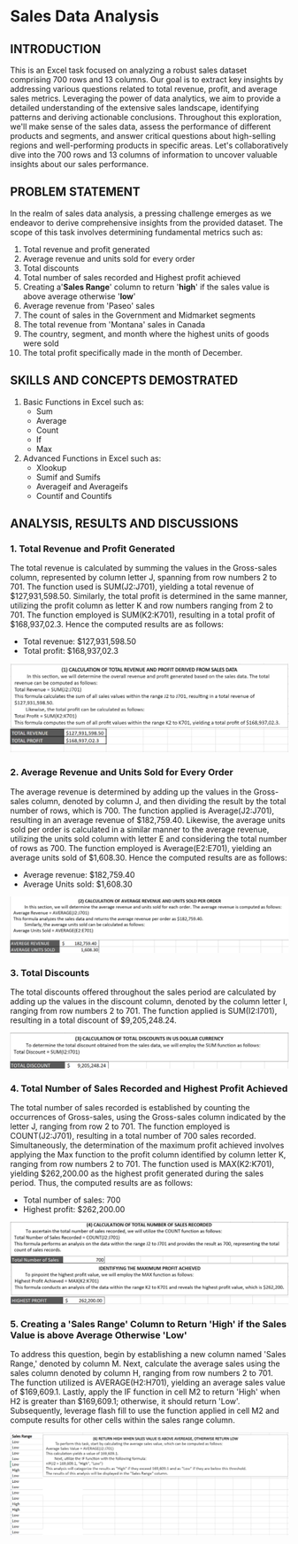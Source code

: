 # Sales Data Analysis

## INTRODUCTION
This is an Excel task focused on analyzing a robust sales dataset comprising 700 rows and 13 columns. Our goal is to extract key insights by addressing various questions related to total revenue, profit, and average sales metrics. Leveraging the power of data analytics, we aim to provide a detailed understanding of the extensive sales landscape, identifying patterns and deriving actionable conclusions. Throughout this exploration, we'll make sense of the sales data, assess the performance of different products and segments, and answer critical questions about high-selling regions and well-performing products in specific areas. Let's collaboratively dive into the 700 rows and 13 columns of information to uncover valuable insights about our sales performance.

## PROBLEM STATEMENT
In the realm of sales data analysis, a pressing challenge emerges as we endeavor to derive comprehensive insights from the provided dataset. The scope of this task involves determining fundamental metrics such as:
1. Total revenue and profit generated
2. Average revenue and units sold for every order
3. Total discounts
4. Total number of sales recorded and Highest profit achieved
5. Creating a'**Sales Range**' column to return '**high**' if the sales value is above average otherwise '**low**'
6.  Average revenue from 'Paseo' sales
7. The count of sales in the Government and Midmarket segments
8. The total revenue from 'Montana' sales in Canada
9. The country, segment, and month where the highest units of goods were sold
10. The total profit specifically made in the month of December.

## SKILLS AND CONCEPTS DEMOSTRATED
1. Basic Functions in Excel such as:
   - Sum
   - Average
   - Count
   - If
   - Max
2. Advanced Functions in Excel such as:
   - Xlookup
   - Sumif and Sumifs
   - Averageif and Averageifs
   - Countif and Countifs

## ANALYSIS, RESULTS AND DISCUSSIONS

### 1. Total Revenue and Profit Generated
The total revenue is calculated by summing the values in the Gross-sales column, represented by column letter J, spanning from row numbers 2 to 701. The function used is SUM(J2:J701), yielding a total revenue of $127,931,598.50.
Similarly, the total profit is determined in the same manner, utilizing the profit column as letter K and row numbers ranging from 2 to 701. The function employed is SUM(K2:K701), resulting in a total profit of $168,937,02.3.
Hence the computed results are as follows:
- Total revenue: $127,931,598.50
- Total profit: $168,937,02.3

![](Revenue.png)

### 2. Average Revenue and Units Sold for Every Order
The average revenue is determined by adding up the values in the Gross-sales column, denoted by column J, and then dividing the result by the total number of rows, which is 700. The function applied is Average(J2:J701), resulting in an average revenue of $182,759.40.
Likewise, the average units sold per order is calculated in a similar manner to the average revenue, utilizing the units sold column with letter E and considering the total number of rows as 700. The function employed is Average(E2:E701), yielding an average units sold of $1,608.30.
Hence the computed results are as follows:
- Average revenue: $182,759.40
- Average Units sold: $1,608.30

![](Avg_Rev2.png)

### 3. Total Discounts
The total discounts offered throughout the sales period are calculated by adding up the values in the discount column, denoted by the column letter I, ranging from row numbers 2 to 701. The function applied is SUM(I2:I701), resulting in a total discount of $9,205,248.24.

![](Avg_Rev3.png)

### 4. Total Number of Sales Recorded and Highest Profit Achieved
The total number of sales recorded is established by counting the occurrences of Gross-sales, using the Gross-sales column indicated by the letter J, ranging from row 2 to 701. The function employed is COUNT(J2:J701), resulting in a total number of 700 sales recorded.
Simultaneously, the determination of the maximum profit achieved involves applying the Max function to the profit column identified by column letter K, ranging from row numbers 2 to 701. The function used is MAX(K2:K701), yielding $262,200.00 as the highest profit generated during the sales period.
Thus, the computed results are as follows:
- Total number of sales: 700
- Highest profit: $262,200.00

![](Total_Number4.png)

### 5. Creating a '**Sales Range**' Column to Return '**High**' if the Sales Value is above Average Otherwise '**Low**'
To address this question, begin by establishing a new column named 'Sales Range,' denoted by column M. Next, calculate the average sales using the sales column denoted by column H, ranging from row numbers 2 to 701. The function utilized is AVERAGE(H2:H701), yielding an average sales value of $169,609.1. Lastly, apply the IF function in cell M2 to return 'High' when H2 is greater than $169,609.1; otherwise, it should return 'Low'. Subsequently, leverage flash fill to use the function applied in cell M2 and compute results for other cells within the sales range column.

![](Highlow_Sales6.png)








